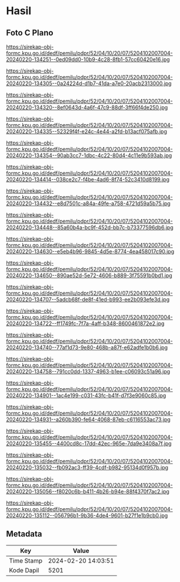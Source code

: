 # Hasil

## Foto C Plano

https://sirekap-obj-formc.kpu.go.id/dedf/pemilu/pdpr/52/04/10/20/07/5204102007004-20240220-134251--0ed09dd0-10b9-4c28-8fb1-57cc60420e16.jpg

https://sirekap-obj-formc.kpu.go.id/dedf/pemilu/pdpr/52/04/10/20/07/5204102007004-20240220-134305--0a24224d-d1b7-41da-a7e0-20acb2313000.jpg

https://sirekap-obj-formc.kpu.go.id/dedf/pemilu/pdpr/52/04/10/20/07/5204102007004-20240220-134320--8ef0643d-4a6f-47c9-88df-3ff66f4de250.jpg

https://sirekap-obj-formc.kpu.go.id/dedf/pemilu/pdpr/52/04/10/20/07/5204102007004-20240220-134335--52329f4f-e24c-4e44-a2fd-b13acf075afb.jpg

https://sirekap-obj-formc.kpu.go.id/dedf/pemilu/pdpr/52/04/10/20/07/5204102007004-20240220-134354--90ab3cc7-1dbc-4c22-80d4-4c11e9b593ab.jpg

https://sirekap-obj-formc.kpu.go.id/dedf/pemilu/pdpr/52/04/10/20/07/5204102007004-20240220-134414--038ce2c7-f4be-4ad6-8f74-52c3410d8199.jpg

https://sirekap-obj-formc.kpu.go.id/dedf/pemilu/pdpr/52/04/10/20/07/5204102007004-20240220-134432--e8d7501c-a84a-49fe-a758-4721d59a5b75.jpg

https://sirekap-obj-formc.kpu.go.id/dedf/pemilu/pdpr/52/04/10/20/07/5204102007004-20240220-134448--85a60b4a-bc9f-452d-bb7c-b73377596db6.jpg

https://sirekap-obj-formc.kpu.go.id/dedf/pemilu/pdpr/52/04/10/20/07/5204102007004-20240220-134630--e5eb4b96-9845-4d5e-8774-4ea458017c90.jpg

https://sirekap-obj-formc.kpu.go.id/dedf/pemilu/pdpr/52/04/10/20/07/5204102007004-20240220-134650--890ae52d-5e72-4606-b889-3f75591b0bd1.jpg

https://sirekap-obj-formc.kpu.go.id/dedf/pemilu/pdpr/52/04/10/20/07/5204102007004-20240220-134707--5adcb68f-de8f-41ed-b993-ee2b093efe3d.jpg

https://sirekap-obj-formc.kpu.go.id/dedf/pemilu/pdpr/52/04/10/20/07/5204102007004-20240220-134722--ff1749fc-7f7a-4aff-b348-8600461872e2.jpg

https://sirekap-obj-formc.kpu.go.id/dedf/pemilu/pdpr/52/04/10/20/07/5204102007004-20240220-134740--77af1d73-9e80-468b-a87f-e62adfe1b0b6.jpg

https://sirekap-obj-formc.kpu.go.id/dedf/pemilu/pdpr/52/04/10/20/07/5204102007004-20240220-134758--791cc0dd-1337-4963-b1ee-c06093c51a96.jpg

https://sirekap-obj-formc.kpu.go.id/dedf/pemilu/pdpr/52/04/10/20/07/5204102007004-20240220-134901--1ac4e199-c031-43fc-b41f-d7f3e9060c85.jpg

https://sirekap-obj-formc.kpu.go.id/dedf/pemilu/pdpr/52/04/10/20/07/5204102007004-20240220-134931--a260b390-fe64-4068-87eb-c6116553ac73.jpg

https://sirekap-obj-formc.kpu.go.id/dedf/pemilu/pdpr/52/04/10/20/07/5204102007004-20240220-135455--4400cd8c-17dd-42ec-965e-7da9e3408a7f.jpg

https://sirekap-obj-formc.kpu.go.id/dedf/pemilu/pdpr/52/04/10/20/07/5204102007004-20240220-135032--fb092ac3-ff39-4cdf-b982-95134d0f957b.jpg

https://sirekap-obj-formc.kpu.go.id/dedf/pemilu/pdpr/52/04/10/20/07/5204102007004-20240220-135056--f8020c6b-b411-4b26-b94e-88f4370f7ac2.jpg

https://sirekap-obj-formc.kpu.go.id/dedf/pemilu/pdpr/52/04/10/20/07/5204102007004-20240220-135112--056796b1-9b36-4de4-9601-b27f1e1b9cb0.jpg


## Metadata

| Key        | Value               |
| ---------- | ------------------- |
| Time Stamp | 2024-02-20 14:03:51 |
| Kode Dapil | 5201                |



